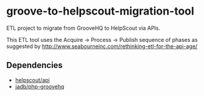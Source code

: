 # groove-to-helpscout-migration-tool
ETL project to migrate from GrooveHQ to HelpScout via APIs.

This ETL tool uses the Acquire -> Process -> Publish sequence of phases as suggested by http://www.seabourneinc.com/rethinking-etl-for-the-api-age/

## Dependencies

- [helpscout/api](https://github.com/helpscout/helpscout-api-php)
- [jadb/php-groovehq](https://github.com/jadb/php-groovehq)